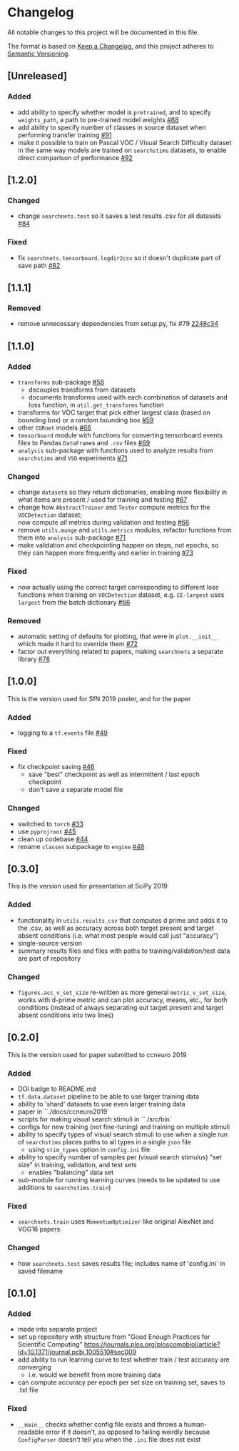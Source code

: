 # Changelog
All notable changes to this project will be documented in this file.

The format is based on [Keep a Changelog](https://keepachangelog.com/en/1.0.0/),
and this project adheres to [Semantic Versioning](https://semver.org/spec/v2.0.0.html).

## [Unreleased]
### Added
- add ability to specify whether model is `pretrained`, 
  and to specify `weights_path`, a path to pre-trained model weights
  [#88](https://github.com/NickleDave/visual-search-nets/pull/88)
- add ability to specify number of classes in source dataset
  when performing transfer training
  [#91](https://github.com/NickleDave/visual-search-nets/pull/91)
- make it possible to train on Pascal VOC / 
  Visual Search Difficulty dataset in the same way 
  models are trained on `searchstims` datasets,
  to enable direct comparison of performance
  [#92](https://github.com/NickleDave/visual-search-nets/pull/92)

## [1.2.0]
### Changed
- change `searchnets.test` so it saves a test results .csv for all datasets
  [#84](https://github.com/NickleDave/visual-search-nets/pull/84)

### Fixed
- fix `searchnets.tensorboard.logdir2csv` so it doesn't duplicate part of save path
  [#82](https://github.com/NickleDave/visual-search-nets/pull/82)

## [1.1.1]
### Removed
- remove unnecessary dependencies from setup.py, fix #79
  [2248c34](https://github.com/NickleDave/visual-search-nets/commit/2248c341635908994a11491df34f534501766eb8)

## [1.1.0]
### Added
- `transforms` sub-package [#58](https://github.com/NickleDave/visual-search-nets/pull/58)
  + decouples transforms from datasets
  + documents transforms used with each combination of datasets and loss function, in `util.get_transforms` function  
- transforms for VOC target that pick either largest class (based on bounding box)
  or a random bounding box [#59](https://github.com/NickleDave/visual-search-nets/pull/59)
- other `CORnet` models [#66](https://github.com/NickleDave/visual-search-nets/pull/66)
- `tensorboard` module with functions for converting tensorboard events files to 
  Pandas `DataFrame`s and `.csv` files [#69](https://github.com/NickleDave/visual-search-nets/pull/69)
- `analysis` sub-package with functions used to analyze results from 
  `searchstims` and `VSD` experiments
  [#71](https://github.com/NickleDave/visual-search-nets/pull/71)

### Changed
- change `dataset`s so they return dictionaries, enabling more 
  flexibility in what items are present / used for training and testing
  [#67](https://github.com/NickleDave/visual-search-nets/pull/67)
- change how `AbstractTrainer` and `Tester` compute metrics 
  for the `VOCDetection` dataset;  
  now compute *all* metrics during validation and testing
  [#66](https://github.com/NickleDave/visual-search-nets/pull/66)
- remove `utils.munge` and `utils.metrics` modules, refactor 
  functions from them into `analysis` sub-package
  [#71](https://github.com/NickleDave/visual-search-nets/pull/71)
- make validation and checkpointing happen on steps, not epochs, so 
  they can happen more frequently and earlier in training
  [#73](https://github.com/NickleDave/visual-search-nets/pull/73)

### Fixed
- now actually using the correct target corresponding to different loss 
  functions when training on `VOCDetection` dataset, e.g. `CE-largest` 
  uses `largest` from the batch dictionary
  [#66](https://github.com/NickleDave/visual-search-nets/pull/66)

### Removed
- automatic setting of defaults for plotting, that were 
  in `plot.__init__` which made it hard to override them
  [#72](https://github.com/NickleDave/visual-search-nets/pull/72)
- factor out everything related to papers, making `searchnets` a separate library
  [#78](https://github.com/NickleDave/visual-search-nets/pull/78)

## [1.0.0]
This is the version used for SfN 2019 poster, and for the paper
### Added
- logging to a `tf.events` file [#49](https://github.com/NickleDave/visual-search-nets/pull/49)

### Fixed
- fix checkpoint saving [#46](https://github.com/NickleDave/visual-search-nets/pull/46)
  + save "best" checkpoint as well as intermittent / last epoch checkpoint
  + don't save a separate model file

### Changed
- switched to `torch` [#33](https://github.com/NickleDave/visual-search-nets/pull/33)
- use `pyprojroot` [#45](https://github.com/NickleDave/visual-search-nets/pull/33)
- clean up codebase [#44](https://github.com/NickleDave/visual-search-nets/pull/33)
- rename `classes` subpackage to `engine` [#48](https://github.com/NickleDave/visual-search-nets/pull/48)

## [0.3.0]
This is the version used for presentation at SciPy 2019
### Added
- functionality in `utils.results_csv` that computes d prime and adds it
  to the .csv, as well as accuracy across both target present and target
  absent conditions (i.e. what most people would call just "accuracy")
- single-source version
- summary results files and files with paths to training/validation/test
  data are part of repository

### Changed
- `figures.acc_v_set_size` re-written as more general `metric_v_set_size`,
  works with d-prime metric and can plot accuracy, means, etc., for both
  conditions (instead of always separating out target present and target
  absent conditions into two lines)

## [0.2.0]
This is the version used for paper submitted to ccneuro 2019
### Added
- DOI badge to README.md
- `tf.data.dataset` pipeline to be able to use larger training data
- ability to 'shard' datasets to use even larger training data
- paper in ``./docs/ccneuro2019`
- scripts for making visual search stimuli in ``./src/bin`
- configs for new training (not fine-tuning) and training on multiple
  stimuli
- ability to specify types of visual search stimuli to use when a single
  run of `searchstims` places paths to all types in a single `json` file
  + using `stim_types` option in `config.ini` file
- ability to specify number of samples per (visual search stimulus)
  "set size" in training, validation, and test sets
  + enables "balancing" data set
- sub-module for running learning curves (needs to be updated to use
  additions to `searchstims.train`)

### Fixed
- `searchnets.train` uses `MomentumOptimizer` like original AlexNet and
  VGG16 papers

### Changed
- how `searchnets.test` saves results file; includes name of 'config.ini`
in saved filename

## [0.1.0]
### Added
- made into separate project
- set up repository with structure from "Good Enough Practices for Scientific Computing"
<https://journals.plos.org/ploscompbiol/article?id=10.1371/journal.pcbi.1005510#sec009>
- add ability to run learning curve to test whether train / test accuracy are converging
  + i.e. would we benefit from more training data
- can compute accuracy per epoch per set size on training set, saves to .txt file

### Fixed
- `__main__` checks whether config file exists and throws a human-readable error if it doesn't,
as opposed to failing weirdly because `ConfigParser` doesn't tell you when the `.ini` file does not exist
